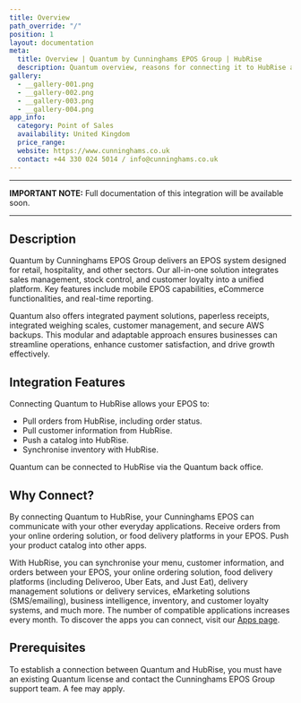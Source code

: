 ```yaml
---
title: Overview
path_override: "/"
position: 1
layout: documentation
meta:
  title: Overview | Quantum by Cunninghams EPOS Group | HubRise
  description: Quantum overview, reasons for connecting it to HubRise and summary of integrated features. Synchronise data between your EPOS and your other apps.
gallery:
  - __gallery-001.png
  - __gallery-002.png
  - __gallery-003.png
  - __gallery-004.png
app_info:
  category: Point of Sales
  availability: United Kingdom
  price_range:
  website: https://www.cunninghams.co.uk
  contact: +44 330 024 5014 / info@cunninghams.co.uk
---
```


---

**IMPORTANT NOTE:** Full documentation of this integration will be available soon.

---

## Description

Quantum by Cunninghams EPOS Group delivers an EPOS system designed for retail, hospitality, and other sectors. Our all-in-one solution integrates sales management, stock control, and customer loyalty into a unified platform. Key features include mobile EPOS capabilities, eCommerce functionalities, and real-time reporting.

Quantum also offers integrated payment solutions, paperless receipts, integrated weighing scales, customer management, and secure AWS backups. This modular and adaptable approach ensures businesses can streamline operations, enhance customer satisfaction, and drive growth effectively.

## Integration Features

Connecting Quantum to HubRise allows your EPOS to:

- Pull orders from HubRise, including order status.
- Pull customer information from HubRise.
- Push a catalog into HubRise.
- Synchronise inventory with HubRise.

Quantum can be connected to HubRise via the Quantum back office.

## Why Connect?

By connecting Quantum to HubRise, your Cunninghams EPOS can communicate with your other everyday applications. Receive orders from your online ordering solution, or food delivery platforms in your EPOS. Push your product catalog into other apps.

With HubRise, you can synchronise your menu, customer information, and orders between your EPOS, your online ordering solution, food delivery platforms (including Deliveroo, Uber Eats, and Just Eat), delivery management solutions or delivery services, eMarketing solutions (SMS/emailing), business intelligence, inventory, and customer loyalty systems, and much more. The number of compatible applications increases every month. To discover the apps you can connect, visit our [Apps page](/apps).

## Prerequisites

To establish a connection between Quantum and HubRise, you must have an existing Quantum license and contact the Cunninghams EPOS Group support team. A fee may apply.
